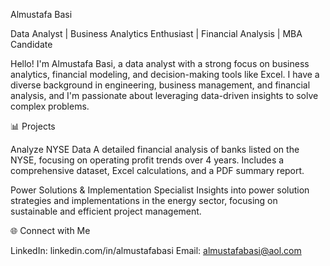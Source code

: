 Almustafa Basi

Data Analyst | Business Analytics Enthusiast | Financial Analysis | MBA Candidate

Hello! I'm Almustafa Basi, a data analyst with a strong focus on business analytics, financial modeling, and decision-making tools like Excel. I have a diverse background in engineering, business management, and financial analysis, and I'm passionate about leveraging data-driven insights to solve complex problems.

📊 Projects

Analyze NYSE Data
A detailed financial analysis of banks listed on the NYSE, focusing on operating profit trends over 4 years. 
Includes a comprehensive dataset, Excel calculations, and a PDF summary report.

Power Solutions & Implementation Specialist
Insights into power solution strategies and implementations in the energy sector, focusing on sustainable and efficient project management.


🌐 Connect with Me

LinkedIn: linkedin.com/in/almustafabasi
Email: almustafabasi@aol.com

<!---
almustafabasi/almustafabasi is a ✨ special ✨ repository because its `README.md` (this file) appears on your GitHub profile.
You can click the Preview link to take a look at your changes.
--->
